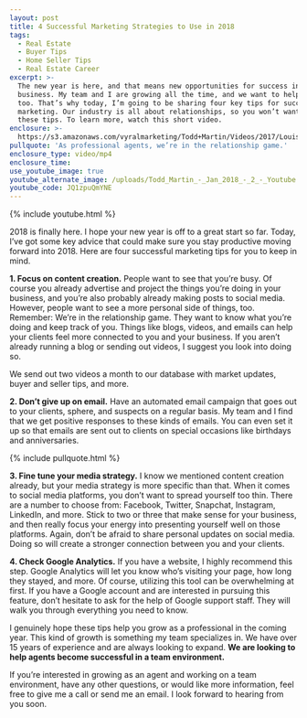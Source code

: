 ```yaml
---
layout: post
title: 4 Successful Marketing Strategies to Use in 2018
tags:
  - Real Estate
  - Buyer Tips
  - Home Seller Tips
  - Real Estate Career
excerpt: >-
  The new year is here, and that means new opportunities for success in your
  business. My team and I are growing all the time, and we want to help you grow
  too. That’s why today, I’m going to be sharing four key tips for successful
  marketing. Our industry is all about relationships, so you won’t want to miss
  these tips. To learn more, watch this short video.
enclosure: >-
  https://s3.amazonaws.com/vyralmarketing/Todd+Martin/Videos/2017/Louisville+Real+Estate-+Recruiting.mp4
pullquote: 'As professional agents, we’re in the relationship game.'
enclosure_type: video/mp4
enclosure_time:
use_youtube_image: true
youtube_alternate_image: /uploads/Todd_Martin_-_Jan_2018_-_2_-_Youtube.jpg
youtube_code: JQ1zpuQmYNE
---
```



{% include youtube.html %}

2018 is finally here. I hope your new year is off to a great start so far. Today, I’ve got some key advice that could make sure you stay productive moving forward into 2018. Here are four successful marketing tips for you to keep in mind.

**1. Focus on content creation.** People want to see that you’re busy. Of course you already advertise and project the things you’re doing in your business, and you’re also probably already making posts to social media. However, people want to see a more personal side of things, too. Remember: We’re in the relationship game. They want to know what you’re doing and keep track of you. Things like blogs, videos, and emails can help your clients feel more connected to you and your business. If you aren’t already running a blog or sending out videos, I suggest you look into doing so.

We send out two videos a month to our database with market updates, buyer and seller tips, and more.&nbsp;

**2. Don’t give up on email.** Have an automated email campaign that goes out to your clients, sphere, and suspects on a regular basis. My team and I find that we get positive responses to these kinds of emails. You can even set it up so that emails are sent out to clients on special occasions like birthdays and anniversaries.

{% include pullquote.html %}

**3. Fine tune your media strategy.** I know we mentioned content creation already, but your media strategy is more specific than that. When it comes to social media platforms, you don’t want to spread yourself too thin. There are a number to choose from: Facebook, Twitter, Snapchat, Instagram, LinkedIn, and more. Stick to two or three that make sense for your business, and then really focus your energy into presenting yourself well on those platforms. Again, don’t be afraid to share personal updates on social media. Doing so will create a stronger connection between you and your clients.

**4. Check Google Analytics.** If you have a website, I highly recommend this step. Google Analytics will let you know who’s visiting your page, how long they stayed, and more. Of course, utilizing this tool can be overwhelming at first. If you have a Google account and are interested in pursuing this feature, don’t hesitate to ask for the help of Google support staff. They will walk you through everything you need to know.

I genuinely hope these tips help you grow as a professional in the coming year. This kind of growth is something my team specializes in. We have over 15 years of experience and are always looking to expand. **We are looking to help agents become successful in a team environment.**

If you’re interested in growing as an agent and working on a team environment, have any other questions, or would like more information, feel free to give me a call or send me an email. I look forward to hearing from you soon.